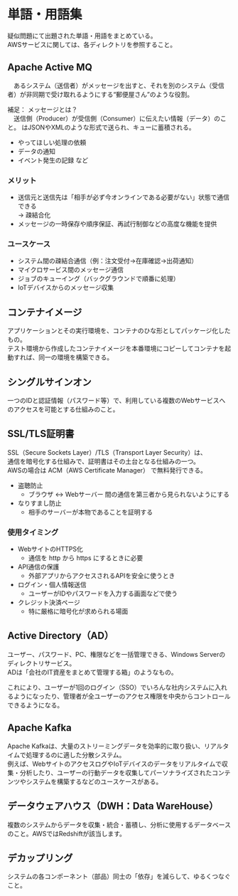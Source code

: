# 単語・用語集
疑似問題にて出題された単語・用語をまとめている。  
AWSサービスに関しては、各ディレクトリを参照すること。

## Apache Active MQ
　あるシステム（送信者）がメッセージを出すと、それを別のシステム（受信者）が非同期で受け取れるようにする“郵便屋さん”のような役割。  

補足： メッセージとは？  
　送信側（Producer）が受信側（Consumer）に伝えたい情報（データ）のこと。
はJSONやXMLのような形式で送られ、キューに蓄積される。
* やってほしい処理の依頼
* データの通知
* イベント発生の記録  など

### メリット
* 送信元と送信先は「相手が必ず今オンラインである必要がない」状態で通信できる  
  → 疎結合化
* メッセージの一時保存や順序保証、再試行制御などの高度な機能を提供

### ユースケース
* システム間の疎結合通信（例：注文受付→在庫確認→出荷通知）
* マイクロサービス間のメッセージ通信
* ジョブのキューイング（バックグラウンドで順番に処理）
* IoTデバイスからのメッセージ収集

## コンテナイメージ
アプリケーションとその実行環境を、コンテナのひな形としてパッケージ化したもの。  
テスト環境から作成したコンテナイメージを本番環境にコピーしてコンテナを起動すれば、同一の環境を構築できる。

## シングルサインオン
一つのIDと認証情報（パスワード等）で、利用している複数のWebサービスへのアクセスを可能とする仕組みのこと。

## SSL/TLS証明書
SSL（Secure Sockets Layer）/TLS（Transport Layer Security）は、  
通信を暗号化する仕組みで、証明書はその土台となる仕組みの一つ。  
AWSの場合は ACM（AWS Certificate Manager） で無料発行できる。

* 盗聴防止
  * ブラウザ ↔ Webサーバー 間の通信を第三者から見られないようにする
* なりすまし防止
  * 相手のサーバーが本物であることを証明する

### 使用タイミング
* WebサイトのHTTPS化
  * 通信を http から https にするときに必要
* API通信の保護
  * 外部アプリからアクセスされるAPIを安全に使うとき
* ログイン・個人情報送信
  * ユーザーがIDやパスワードを入力する画面などで使う
* クレジット決済ページ
  * 特に厳格に暗号化が求められる場面

## Active Directory（AD）
ユーザー、パスワード、PC、権限などを一括管理できる、Windows Serverのディレクトリサービス。  
ADは「会社のIT資産をまとめて管理する箱」のようなもの。

これにより、ユーザーが1回のログイン（SSO）でいろんな社内システムに入れるようになったり、管理者が全ユーザーのアクセス権限を中央からコントロールできるようになる。

## Apache Kafka
Apache Kafkaは、大量のストリーミングデータを効率的に取り扱い、リアルタイムで処理するのに適した分散システム。  
例えば、WebサイトのアクセスログやIoTデバイスのデータをリアルタイムで収集・分析したり、ユーザーの行動データを収集してパーソナライズされたコンテンツやシステムを構築するなどのユースケースがある。

## データウェアハウス（DWH：Data WareHouse）
複数のシステムからデータを収集・統合・蓄積し、分析に使用するデータベースのこと。AWSではRedshiftが該当します。

## デカップリング
システムの各コンポーネント（部品）同士の「依存」を減らして、ゆるくつなぐこと。
